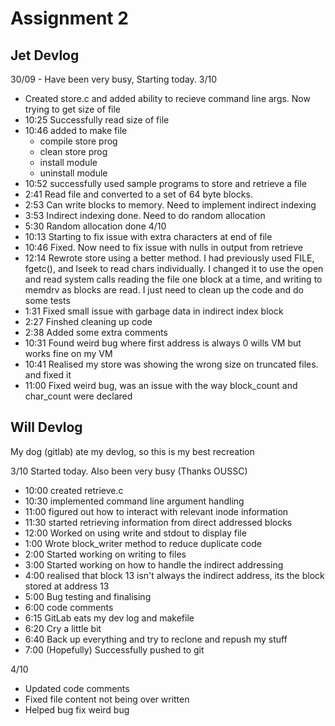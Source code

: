 # Assignment 2

## Jet Devlog

30/09 - Have been very busy, Starting today.
3/10 
- Created store.c and added ability to recieve command line args. Now trying to get size of file
- 10:25 Successfully read size of file
- 10:46 added to make file
    - compile store prog
    - clean store prog
    - install module
    - uninstall module
- 10:52 successfully used sample programs to store and retrieve a file
- 2:41 Read file and converted to a set of 64 byte blocks.
- 2:53 Can write blocks to memory. Need to implement indirect indexing
- 3:53 Indirect indexing done. Need to do random allocation
- 5:30 Random allocation done 
4/10
- 10:13 Starting to fix issue with extra characters at end of file
- 10:46 Fixed. Now need to fix issue with nulls in output from retrieve
- 12:14 Rewrote store using a better method. I had previously used FILE, fgetc(), and lseek to read chars individually. I changed it to use the open and read system calls reading the file one block at a time, and writing to memdrv as blocks are read. I just need to clean up the code and do some tests
- 1:31 Fixed small issue with garbage data in indirect index block
- 2:27 Finshed cleaning up code
- 2:38 Added some extra comments
- 10:31 Found weird bug where first address is always 0 wills VM but works fine on my VM
- 10:41 Realised my store was showing the wrong size on truncated files. and fixed it
- 11:00 Fixed weird bug, was an issue with the way block_count and char_count were declared

## Will Devlog

My dog (gitlab) ate my devlog, so this is my best recreation

3/10 Started today. Also been very busy (Thanks OUSSC)

- 10:00 created retrieve.c
- 10:30 implemented command line argument handling
- 11:00 figured out how to interact with relevant inode information
- 11:30 started retrieving information from direct addressed blocks
- 12:00 Worked on using write and stdout to display file
- 1:00 Wrote block_writer method to reduce duplicate code
- 2:00 Started working on writing to files
- 3:00 Started working on how to handle the indirect addressing
- 4:00 realised that block 13 isn't always the indirect address, its the block stored at address 13
- 5:00 Bug testing and finalising
- 6:00 code comments
- 6:15 GitLab eats my dev log and makefile
- 6:20 Cry a little bit
- 6:40 Back up everything and try to reclone and repush my stuff
- 7:00 (Hopefully) Successfully pushed to git

4/10
- Updated code comments
- Fixed file content not being over written
- Helped bug fix weird bug

